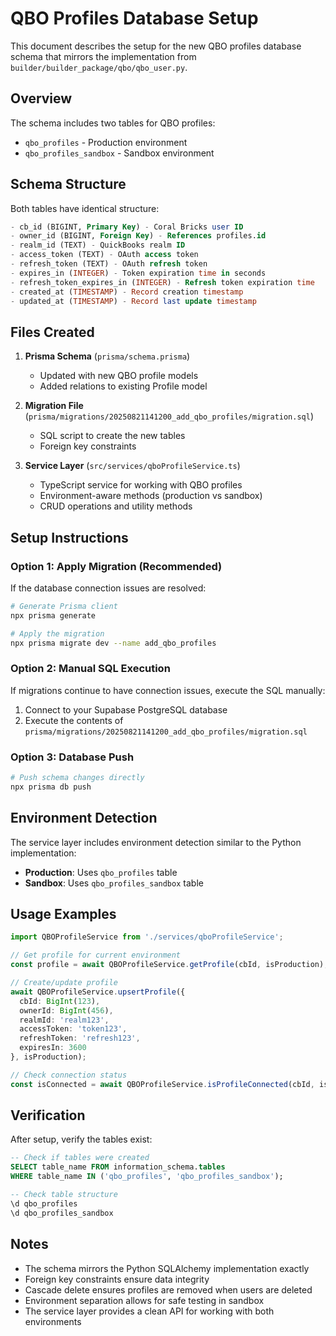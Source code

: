 # QBO Profiles Database Setup

This document describes the setup for the new QBO profiles database schema that mirrors the implementation from `builder/builder_package/qbo/qbo_user.py`.

## Overview

The schema includes two tables for QBO profiles:
- `qbo_profiles` - Production environment
- `qbo_profiles_sandbox` - Sandbox environment

## Schema Structure

Both tables have identical structure:

```sql
- cb_id (BIGINT, Primary Key) - Coral Bricks user ID
- owner_id (BIGINT, Foreign Key) - References profiles.id
- realm_id (TEXT) - QuickBooks realm ID
- access_token (TEXT) - OAuth access token
- refresh_token (TEXT) - OAuth refresh token
- expires_in (INTEGER) - Token expiration time in seconds
- refresh_token_expires_in (INTEGER) - Refresh token expiration time
- created_at (TIMESTAMP) - Record creation timestamp
- updated_at (TIMESTAMP) - Record last update timestamp
```

## Files Created

1. **Prisma Schema** (`prisma/schema.prisma`)
   - Updated with new QBO profile models
   - Added relations to existing Profile model

2. **Migration File** (`prisma/migrations/20250821141200_add_qbo_profiles/migration.sql`)
   - SQL script to create the new tables
   - Foreign key constraints

3. **Service Layer** (`src/services/qboProfileService.ts`)
   - TypeScript service for working with QBO profiles
   - Environment-aware methods (production vs sandbox)
   - CRUD operations and utility methods

## Setup Instructions

### Option 1: Apply Migration (Recommended)

If the database connection issues are resolved:

```bash
# Generate Prisma client
npx prisma generate

# Apply the migration
npx prisma migrate dev --name add_qbo_profiles
```

### Option 2: Manual SQL Execution

If migrations continue to have connection issues, execute the SQL manually:

1. Connect to your Supabase PostgreSQL database
2. Execute the contents of `prisma/migrations/20250821141200_add_qbo_profiles/migration.sql`

### Option 3: Database Push

```bash
# Push schema changes directly
npx prisma db push
```

## Environment Detection

The service layer includes environment detection similar to the Python implementation:

- **Production**: Uses `qbo_profiles` table
- **Sandbox**: Uses `qbo_profiles_sandbox` table

## Usage Examples

```typescript
import QBOProfileService from './services/qboProfileService';

// Get profile for current environment
const profile = await QBOProfileService.getProfile(cbId, isProduction);

// Create/update profile
await QBOProfileService.upsertProfile({
  cbId: BigInt(123),
  ownerId: BigInt(456),
  realmId: 'realm123',
  accessToken: 'token123',
  refreshToken: 'refresh123',
  expiresIn: 3600
}, isProduction);

// Check connection status
const isConnected = await QBOProfileService.isProfileConnected(cbId, isProduction);
```

## Verification

After setup, verify the tables exist:

```sql
-- Check if tables were created
SELECT table_name FROM information_schema.tables 
WHERE table_name IN ('qbo_profiles', 'qbo_profiles_sandbox');

-- Check table structure
\d qbo_profiles
\d qbo_profiles_sandbox
```

## Notes

- The schema mirrors the Python SQLAlchemy implementation exactly
- Foreign key constraints ensure data integrity
- Cascade delete ensures profiles are removed when users are deleted
- Environment separation allows for safe testing in sandbox
- The service layer provides a clean API for working with both environments 